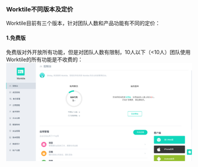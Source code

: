 ### Worktile不同版本及定价
Worktile目前有三个版本，针对团队人数和产品功能有不同的定价：
#### 1.免费版
免费版对外开放所有功能，但是对团队人数有限制，10人以下（<10人）团队使用Worktile的所有功能是不收费的：
![](/assets/1-41.png)

